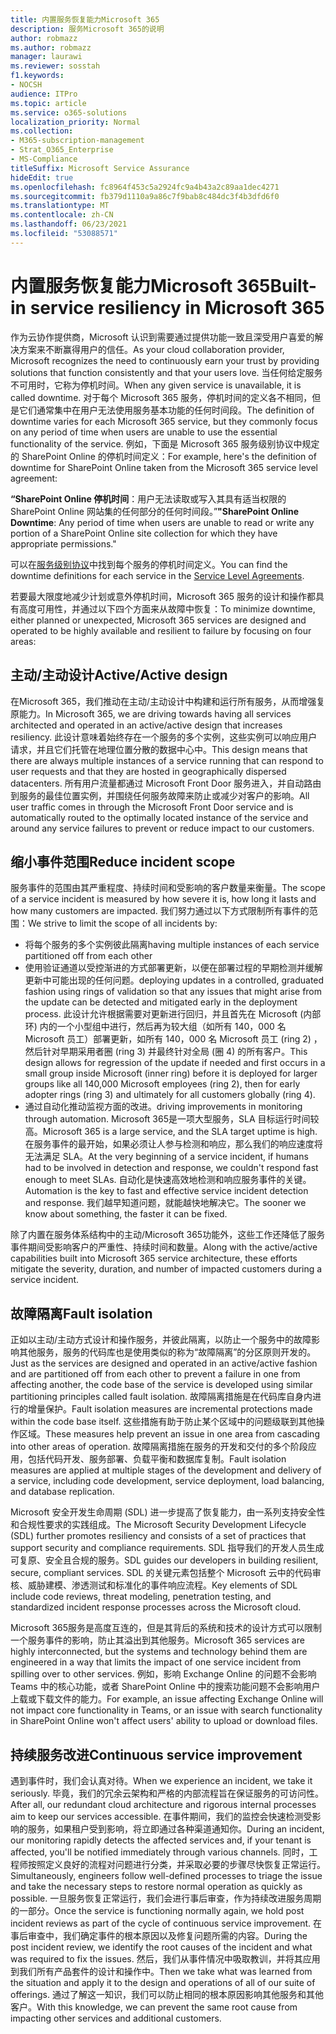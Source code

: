 ```yaml
---
title: 内置服务恢复能力Microsoft 365
description: 服务Microsoft 365的说明
author: robmazz
ms.author: robmazz
manager: laurawi
ms.reviewer: sosstah
f1.keywords:
- NOCSH
audience: ITPro
ms.topic: article
ms.service: o365-solutions
localization_priority: Normal
ms.collection:
- M365-subscription-management
- Strat_O365_Enterprise
- MS-Compliance
titleSuffix: Microsoft Service Assurance
hideEdit: true
ms.openlocfilehash: fc8964f453c5a2924fc9a4b43a2c89aa1dec4271
ms.sourcegitcommit: fb379d1110a9a86c7f9bab8c484dc3f4b3dfd6f0
ms.translationtype: MT
ms.contentlocale: zh-CN
ms.lasthandoff: 06/23/2021
ms.locfileid: "53088571"
---
```

# <a name="built-in-service-resiliency-in-microsoft-365"></a><span data-ttu-id="0afe6-103">内置服务恢复能力Microsoft 365</span><span class="sxs-lookup"><span data-stu-id="0afe6-103">Built-in service resiliency in Microsoft 365</span></span>

<span data-ttu-id="0afe6-104">作为云协作提供商，Microsoft 认识到需要通过提供功能一致且深受用户喜爱的解决方案来不断赢得用户的信任。</span><span class="sxs-lookup"><span data-stu-id="0afe6-104">As your cloud collaboration provider, Microsoft recognizes the need to continuously earn your trust by providing solutions that function consistently and that your users love.</span></span> <span data-ttu-id="0afe6-105">当任何给定服务不可用时，它称为停机时间。</span><span class="sxs-lookup"><span data-stu-id="0afe6-105">When any given service is unavailable, it is called downtime.</span></span> <span data-ttu-id="0afe6-106">对于每个 Microsoft 365 服务，停机时间的定义各不相同，但是它们通常集中在用户无法使用服务基本功能的任何时间段。</span><span class="sxs-lookup"><span data-stu-id="0afe6-106">The definition of downtime varies for each Microsoft 365 service, but they commonly focus on any period of time when users are unable to use the essential functionality of the service.</span></span> <span data-ttu-id="0afe6-107">例如，下面是 Microsoft 365 服务级别协议中规定的 SharePoint Online 的停机时间定义：</span><span class="sxs-lookup"><span data-stu-id="0afe6-107">For example, here's the definition of downtime for SharePoint Online taken from the Microsoft 365 service level agreement:</span></span>

<span data-ttu-id="0afe6-108">**“SharePoint Online 停机时间**：用户无法读取或写入其具有适当权限的 SharePoint Online 网站集的任何部分的任何时间段。”</span><span class="sxs-lookup"><span data-stu-id="0afe6-108">**"SharePoint Online Downtime**: Any period of time when users are unable to read or write any portion of a SharePoint Online site collection for which they have appropriate permissions."</span></span>

<span data-ttu-id="0afe6-109">可以在[服务级别协议](https://www.microsoftvolumelicensing.com/DocumentSearch.aspx?Mode=3&DocumentTypeId=37)中找到每个服务的停机时间定义。</span><span class="sxs-lookup"><span data-stu-id="0afe6-109">You can find the downtime definitions for each service in the [Service Level Agreements](https://www.microsoftvolumelicensing.com/DocumentSearch.aspx?Mode=3&DocumentTypeId=37).</span></span>

<span data-ttu-id="0afe6-110">若要最大限度地减少计划或意外停机时间，Microsoft 365 服务的设计和操作都具有高度可用性，并通过以下四个方面来从故障中恢复：</span><span class="sxs-lookup"><span data-stu-id="0afe6-110">To minimize downtime, either planned or unexpected, Microsoft 365 services are designed and operated to be highly available and resilient to failure by focusing on four areas:</span></span>

## <a name="activeactive-design"></a><span data-ttu-id="0afe6-111">主动/主动设计</span><span class="sxs-lookup"><span data-stu-id="0afe6-111">Active/Active design</span></span>

<span data-ttu-id="0afe6-112">在Microsoft 365，我们推动在主动/主动设计中构建和运行所有服务，从而增强复原能力。</span><span class="sxs-lookup"><span data-stu-id="0afe6-112">In Microsoft 365, we are driving towards having all services architected and operated in an active/active design that increases resiliency.</span></span> <span data-ttu-id="0afe6-113">此设计意味着始终存在一个服务的多个实例，这些实例可以响应用户请求，并且它们托管在地理位置分散的数据中心中。</span><span class="sxs-lookup"><span data-stu-id="0afe6-113">This design means that there are always multiple instances of a service running that can respond to user requests and that they are hosted in geographically dispersed datacenters.</span></span> <span data-ttu-id="0afe6-114">所有用户流量都通过 Microsoft Front Door 服务进入，并自动路由到服务的最佳位置实例，并围绕任何服务故障来防止或减少对客户的影响。</span><span class="sxs-lookup"><span data-stu-id="0afe6-114">All user traffic comes in through the Microsoft Front Door service and is automatically routed to the optimally located instance of the service and around any service failures to prevent or reduce impact to our customers.</span></span>

## <a name="reduce-incident-scope"></a><span data-ttu-id="0afe6-115">缩小事件范围</span><span class="sxs-lookup"><span data-stu-id="0afe6-115">Reduce incident scope</span></span>

<span data-ttu-id="0afe6-116">服务事件的范围由其严重程度、持续时间和受影响的客户数量来衡量。</span><span class="sxs-lookup"><span data-stu-id="0afe6-116">The scope of a service incident is measured by how severe it is, how long it lasts and how many customers are impacted.</span></span> <span data-ttu-id="0afe6-117">我们努力通过以下方式限制所有事件的范围：</span><span class="sxs-lookup"><span data-stu-id="0afe6-117">We strive to limit the scope of all incidents by:</span></span>

- <span data-ttu-id="0afe6-118">将每个服务的多个实例彼此隔离</span><span class="sxs-lookup"><span data-stu-id="0afe6-118">having multiple instances of each service partitioned off from each other</span></span>
- <span data-ttu-id="0afe6-119">使用验证通道以受控渐进的方式部署更新，以便在部署过程的早期检测并缓解更新中可能出现的任何问题。</span><span class="sxs-lookup"><span data-stu-id="0afe6-119">deploying updates in a controlled, graduated fashion using rings of validation so that any issues that might arise from the update can be detected and mitigated early in the deployment process.</span></span> <span data-ttu-id="0afe6-120">此设计允许根据需要对更新进行回归，并且首先在 Microsoft (内部环) 内的一个小型组中进行，然后再为较大组（如所有 140，000 名 Microsoft 员工）部署更新，如所有 140，000 名 Microsoft 员工 (ring 2) ，然后针对早期采用者圈 (ring 3) 并最终针对全局 (圈 4) 的所有客户。</span><span class="sxs-lookup"><span data-stu-id="0afe6-120">This design allows for regression of the update if needed and first occurs in a small group inside Microsoft (inner ring) before it is deployed for larger groups like all 140,000 Microsoft employees (ring 2), then for early adopter rings (ring 3) and ultimately for all customers globally (ring 4).</span></span>
- <span data-ttu-id="0afe6-121">通过自动化推动监视方面的改进。</span><span class="sxs-lookup"><span data-stu-id="0afe6-121">driving improvements in monitoring through automation.</span></span> <span data-ttu-id="0afe6-122">Microsoft 365是一项大型服务，SLA 目标运行时间较高。</span><span class="sxs-lookup"><span data-stu-id="0afe6-122">Microsoft 365 is a large service, and the SLA target uptime is high.</span></span> <span data-ttu-id="0afe6-123">在服务事件的最开始，如果必须让人参与检测和响应，那么我们的响应速度将无法满足 SLA。</span><span class="sxs-lookup"><span data-stu-id="0afe6-123">At the very beginning of a service incident, if humans had to be involved in detection and response, we couldn't respond fast enough to meet SLAs.</span></span> <span data-ttu-id="0afe6-124">自动化是快速高效地检测和响应服务事件的关键。</span><span class="sxs-lookup"><span data-stu-id="0afe6-124">Automation is the key to fast and effective service incident detection and response.</span></span> <span data-ttu-id="0afe6-125">我们越早知道问题，就能越快地解决它。</span><span class="sxs-lookup"><span data-stu-id="0afe6-125">The sooner we know about something, the faster it can be fixed.</span></span>

<span data-ttu-id="0afe6-126">除了内置在服务体系结构中的主动/Microsoft 365功能外，这些工作还降低了服务事件期间受影响客户的严重性、持续时间和数量。</span><span class="sxs-lookup"><span data-stu-id="0afe6-126">Along with the active/active capabilities built into Microsoft 365 service architecture, these efforts mitigate the severity, duration, and number of impacted customers during a service incident.</span></span>  

## <a name="fault-isolation"></a><span data-ttu-id="0afe6-127">故障隔离</span><span class="sxs-lookup"><span data-stu-id="0afe6-127">Fault isolation</span></span>

<span data-ttu-id="0afe6-128">正如以主动/主动方式设计和操作服务，并彼此隔离，以防止一个服务中的故障影响其他服务，服务的代码库也是使用类似的称为“故障隔离”的分区原则开发的。</span><span class="sxs-lookup"><span data-stu-id="0afe6-128">Just as the services are designed and operated in an active/active fashion and are partitioned off from each other to prevent a failure in one from affecting another, the code base of the service is developed using similar partitioning principles called fault isolation.</span></span> <span data-ttu-id="0afe6-129">故障隔离措施是在代码库自身内进行的增量保护。</span><span class="sxs-lookup"><span data-stu-id="0afe6-129">Fault isolation measures are incremental protections made within the code base itself.</span></span> <span data-ttu-id="0afe6-130">这些措施有助于防止某个区域中的问题级联到其他操作区域。</span><span class="sxs-lookup"><span data-stu-id="0afe6-130">These measures help prevent an issue in one area from cascading into other areas of operation.</span></span>
<span data-ttu-id="0afe6-131">故障隔离措施在服务的开发和交付的多个阶段应用，包括代码开发、服务部署、负载平衡和数据库复制。</span><span class="sxs-lookup"><span data-stu-id="0afe6-131">Fault isolation measures are applied at multiple stages of the development and delivery of a service, including code development, service deployment, load balancing, and database replication.</span></span>

<span data-ttu-id="0afe6-132">Microsoft 安全开发生命周期 (SDL) 进一步提高了恢复能力，由一系列支持安全性和合规性要求的实践组成。</span><span class="sxs-lookup"><span data-stu-id="0afe6-132">The Microsoft Security Development Lifecycle (SDL) further promotes resiliency and consists of a set of practices that support security and compliance requirements.</span></span> <span data-ttu-id="0afe6-133">SDL 指导我们的开发人员生成可复原、安全且合规的服务。</span><span class="sxs-lookup"><span data-stu-id="0afe6-133">SDL guides our developers in building resilient, secure, compliant services.</span></span> <span data-ttu-id="0afe6-134">SDL 的关键元素包括整个 Microsoft 云中的代码审核、威胁建模、渗透测试和标准化的事件响应流程。</span><span class="sxs-lookup"><span data-stu-id="0afe6-134">Key elements of SDL include code reviews, threat modeling, penetration testing, and standardized incident response processes across the Microsoft cloud.</span></span>

<span data-ttu-id="0afe6-135">Microsoft 365服务是高度互连的，但是其背后的系统和技术的设计方式可以限制一个服务事件的影响，防止其溢出到其他服务。</span><span class="sxs-lookup"><span data-stu-id="0afe6-135">Microsoft 365 services are highly interconnected, but the systems and technology behind them are engineered in a way that limits the impact of one service incident from spilling over to other services.</span></span> <span data-ttu-id="0afe6-136">例如，影响 Exchange Online 的问题不会影响 Teams 中的核心功能，或者 SharePoint Online 中的搜索功能问题不会影响用户上载或下载文件的能力。</span><span class="sxs-lookup"><span data-stu-id="0afe6-136">For example, an issue affecting Exchange Online will not impact core functionality in Teams, or an issue with search functionality in SharePoint Online won't affect users' ability to upload or download files.</span></span>

## <a name="continuous-service-improvement"></a><span data-ttu-id="0afe6-137">持续服务改进</span><span class="sxs-lookup"><span data-stu-id="0afe6-137">Continuous service improvement</span></span>

<span data-ttu-id="0afe6-138">遇到事件时，我们会认真对待。</span><span class="sxs-lookup"><span data-stu-id="0afe6-138">When we experience an incident, we take it seriously.</span></span> <span data-ttu-id="0afe6-139">毕竟，我们的冗余云架构和严格的内部流程旨在保证服务的可访问性。</span><span class="sxs-lookup"><span data-stu-id="0afe6-139">After all, our redundant cloud architecture and rigorous internal processes aim to keep our services accessible.</span></span> <span data-ttu-id="0afe6-140">在事件期间，我们的监控会快速检测受影响的服务，如果租户受到影响，将立即通过各种渠道通知你。</span><span class="sxs-lookup"><span data-stu-id="0afe6-140">During an incident, our monitoring rapidly detects the affected services and, if your tenant is affected, you'll be notified immediately through various channels.</span></span> <span data-ttu-id="0afe6-141">同时，工程师按照定义良好的流程对问题进行分类，并采取必要的步骤尽快恢复正常运行。</span><span class="sxs-lookup"><span data-stu-id="0afe6-141">Simultaneously, engineers follow well-defined processes to triage the issue and take the necessary steps to restore normal operation as quickly as possible.</span></span> <span data-ttu-id="0afe6-142">一旦服务恢复正常运行，我们会进行事后审查，作为持续改进服务周期的一部分。</span><span class="sxs-lookup"><span data-stu-id="0afe6-142">Once the service is functioning normally again, we hold post incident reviews as part of the cycle of continuous service improvement.</span></span> <span data-ttu-id="0afe6-143">在事后审查中，我们确定事件的根本原因以及修复问题所需的内容。</span><span class="sxs-lookup"><span data-stu-id="0afe6-143">During the post incident review, we identify the root causes of the incident and what was required to fix the issues.</span></span> <span data-ttu-id="0afe6-144">然后，我们从事件情况中吸取教训，并将其应用到我们所有产品套件的设计和操作中。</span><span class="sxs-lookup"><span data-stu-id="0afe6-144">Then we take what was learned from the situation and apply it to the design and operations of all of our suite of offerings.</span></span> <span data-ttu-id="0afe6-145">通过了解这一知识，我们可以防止相同的根本原因影响其他服务和其他客户。</span><span class="sxs-lookup"><span data-stu-id="0afe6-145">With this knowledge, we can prevent the same root cause from impacting other services and additional customers.</span></span>

